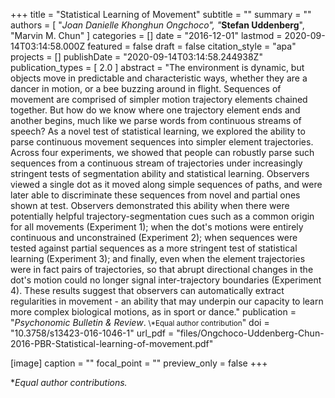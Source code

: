 +++
title = "Statistical Learning of Movement"
subtitle = ""
summary = ""
authors = [
  "*Joan Danielle Khonghun Ongchoco",
  "*__Stefan Uddenberg__",
  "Marvin M. Chun"
]
categories = []
date = "2016-12-01"
lastmod = 2020-09-14T03:14:58.000Z
featured = false
draft = false
citation_style = "apa"
projects = []
publishDate = "2020-09-14T03:14:58.244938Z"
publication_types = [
  2.0
]
abstract = "The environment is dynamic, but objects move in predictable and characteristic ways, whether they are a dancer in motion, or a bee buzzing around in flight. Sequences of movement are comprised of simpler motion trajectory elements chained together. But how do we know where one trajectory element ends and another begins, much like we parse words from continuous streams of speech? As a novel test of statistical learning, we explored the ability to parse continuous movement sequences into simpler element trajectories. Across four experiments, we showed that people can robustly parse such sequences from a continuous stream of trajectories under increasingly stringent tests of segmentation ability and statistical learning. Observers viewed a single dot as it moved along simple sequences of paths, and were later able to discriminate these sequences from novel and partial ones shown at test. Observers demonstrated this ability when there were potentially helpful trajectory-segmentation cues such as a common origin for all movements (Experiment 1); when the dot's motions were entirely continuous and unconstrained (Experiment 2); when sequences were tested against partial sequences as a more stringent test of statistical learning (Experiment 3); and finally, even when the element trajectories were in fact pairs of trajectories, so that abrupt directional changes in the dot's motion could no longer signal inter-trajectory boundaries (Experiment 4). These results suggest that observers can automatically extract regularities in movement - an ability that may underpin our capacity to learn more complex biological motions, as in sport or dance."
publication = "*Psychonomic Bulletin & Review*. <span class=weak><small>\\*Equal author contribution</small></span>"
doi = "10.3758/s13423-016-1046-1"
url_pdf = "files/Ongchoco-Uddenberg-Chun-2016-PBR-Statistical-learning-of-movement.pdf"

[image]
caption = ""
focal_point = ""
preview_only = false
+++

\*_Equal author contributions._
